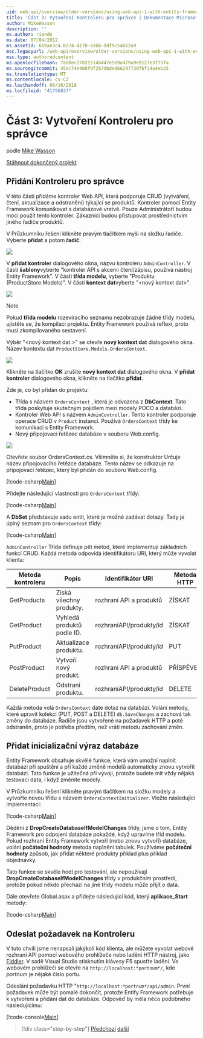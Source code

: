 ```yaml
---
uid: web-api/overview/older-versions/using-web-api-1-with-entity-framework-5/using-web-api-with-entity-framework-part-3
title: 'Část 3: Vytvoření Kontroleru pro správce | Dokumentace Microsoftu'
author: MikeWasson
description: ''
ms.author: riande
ms.date: 07/04/2012
ms.assetid: 6b9ae3c4-0274-4170-a1bb-9df9c546b2a9
msc.legacyurl: /web-api/overview/older-versions/using-web-api-1-with-entity-framework-5/using-web-api-with-entity-framework-part-3
msc.type: authoredcontent
ms.openlocfilehash: 7ad0ec27021514b447e569e479a9e9127e3f75fa
ms.sourcegitcommit: 45ac74e400f9f2b7dbded66297730f6f14a4eb25
ms.translationtype: MT
ms.contentlocale: cs-CZ
ms.lasthandoff: 08/16/2018
ms.locfileid: "41756837"
---
```

<a name="part-3-creating-an-admin-controller"></a>Část 3: Vytvoření Kontroleru pro správce
====================
podle [Mike Wasson](https://github.com/MikeWasson)

[Stáhnout dokončený projekt](http://code.msdn.microsoft.com/ASP-NET-Web-API-with-afa30545)

## <a name="add-an-admin-controller"></a>Přidání Kontroleru pro správce

V této části přidáme kontroler Web API, která podporuje CRUD (vytváření, čtení, aktualizace a odstranění) týkající se produktů. Kontroler pomocí Entity Framework komunikovat s databázové vrstvě. Pouze Administrátoři budou moci použít tento kontroler. Zákazníci budou přistupovat prostřednictvím jiného řadiče produktů.

V Průzkumníku řešení klikněte pravým tlačítkem myši na složku řadiče. Vyberte **přidat** a potom **řadič**.

![](using-web-api-with-entity-framework-part-3/_static/image1.png)

V **přidat kontroler** dialogového okna, názvu kontroleru `AdminController`. V části **šablony**vyberte &quot;kontroler API s akcemi čtení/zápisu, používá nástroj Entity Framework&quot;. V části **třída modelu**, vyberte "Produktu (ProductStore.Models)". V části **kontext dat**vyberte "&lt;nový kontext dat&gt;".

![](using-web-api-with-entity-framework-part-3/_static/image2.png)

> [!NOTE]
> Pokud **třída modelu** rozevíracího seznamu nezobrazuje žádné třídy modelu, ujistěte se, že kompilaci projektu. Entity Framework používá reflexi, proto musí zkompilovaného sestavení.


Výběr "&lt;nový kontext dat.&gt;" se otevře **nový kontext dat** dialogového okna. Název kontextu dat `ProductStore.Models.OrdersContext`.

![](using-web-api-with-entity-framework-part-3/_static/image3.png)

Klikněte na tlačítko **OK** zrušíte **nový kontext dat** dialogového okna. V **přidat kontroler** dialogového okna, klikněte na tlačítko **přidat**.

Zde je, co byl přidán do projektu:

- Třída s názvem `OrdersContext` , která je odvozena z **DbContext**. Tato třída poskytuje skutečným pojidlem mezi modely POCO a databází.
- Kontroler Web API s názvem `AdminController`. Tento kontroler podporuje operace CRUD v `Product` instancí. Používá `OrdersContext` třídy ke komunikaci s Entity Framework.
- Nový připojovací řetězec databáze v souboru Web.config.

![](using-web-api-with-entity-framework-part-3/_static/image4.png)

Otevřete soubor OrdersContext.cs. Všimněte si, že konstruktor Určuje název připojovacího řetězce databáze. Tento název se odkazuje na připojovací řetězec, který byl přidán do souboru Web.config.

[!code-csharp[Main](using-web-api-with-entity-framework-part-3/samples/sample1.cs)]

Přidejte následující vlastnosti pro `OrdersContext` třídy:

[!code-csharp[Main](using-web-api-with-entity-framework-part-3/samples/sample2.cs)]

A **DbSet** představuje sadu entit, které je možné zadávat dotazy. Tady je úplný seznam pro `OrdersContext` třídy:

[!code-csharp[Main](using-web-api-with-entity-framework-part-3/samples/sample3.cs)]

`AdminController` Třída definuje pět metod, které implementují základních funkcí CRUD. Každá metoda odpovídá identifikátoru URI, který může vyvolat klienta:

| Metoda kontroleru | Popis | Identifikátor URI | Metoda HTTP |
| --- | --- | --- | --- |
| GetProducts | Získá všechny produkty. | rozhraní API a produktů | ZÍSKAT |
| GetProduct | Vyhledá produktů podle ID. | rozhraníAPI/produkty/*id* | ZÍSKAT |
| PutProduct | Aktualizace produktu. | rozhraníAPI/produkty/*id* | PUT |
| PostProduct | Vytvoří nový produkt. | rozhraní API a produktů | PŘÍSPĚVEK |
| DeleteProduct | Odstraní produktu. | rozhraníAPI/produkty/*id* | DELETE |

Každá metoda volá `OrdersContext` dáte dotaz na databázi. Volání metody, které upravit kolekci (PUT, POST a DELETE) `db.SaveChanges` a zachová tak změny do databáze. Řadiče jsou vytvořené na požadavek HTTP a poté odstraněn, proto je potřeba předtím, než vrátí metodu zachování změn.

## <a name="add-a-database-initializer"></a>Přidat inicializační výraz databáze

Entity Framework obsahuje skvělé funkce, která vám umožní naplnit databázi při spuštění a při každé změně modelů automaticky znovu vytvořit databázi. Tato funkce je užitečná při vývoji, protože budete mít vždy nějaká testovací data, i když změníte modely.

V Průzkumníku řešení klikněte pravým tlačítkem na složku modely a vytvořte novou třídu s názvem `OrdersContextInitializer`. Vložte následující implementaci:

[!code-csharp[Main](using-web-api-with-entity-framework-part-3/samples/sample4.cs)]

Dědění z **DropCreateDatabaseIfModelChanges** třídy, jsme o tom, Entity Framework pro odpojení databáze pokaždé, když upravíme tříd modelu. Pokud rozhraní Entity Framework vytvoří (nebo znovu vytvoří) databáze, volání **počáteční hodnoty** metoda naplnění tabulek. Používáme **počáteční hodnoty** způsob, jak přidat některé produkty příklad plus příklad objednávky.

Tato funkce se skvěle hodí pro testování, ale nepoužívají **DropCreateDatabaseIfModelChanges** třídy v produkčním prostředí, protože pokud někdo přechází na jiné třídy modelu může přijít o data.

Dále otevřete Global.asax a přidejte následující kód, který **aplikace\_Start** metody:

[!code-csharp[Main](using-web-api-with-entity-framework-part-3/samples/sample5.cs)]

## <a name="send-a-request-to-the-controller"></a>Odeslat požadavek na Kontroleru

V tuto chvíli jsme nenapsali jakýkoli kód klienta, ale můžete vyvolat webové rozhraní API pomocí webového prohlížeče nebo ladění HTTP nástroj, jako [Fiddler](http://www.fiddler2.com/fiddler2/). V sadě Visual Studio stisknutím klávesy F5 spusťte ladění. Ve webovém prohlížeči se otevře na `http://localhost:*portnum*/`, kde *portnum* je nějaké číslo portu.

Odeslání požadavku HTTP "`http://localhost:*portnum*/api/admin`. První požadavek může být pomalé dokončit, protože Entify Framework potřebuje k vytvoření a přidání dat do databáze. Odpověď by měla něco podobného následujícímu:

[!code-console[Main](using-web-api-with-entity-framework-part-3/samples/sample6.cmd)]

> [!div class="step-by-step"]
> [Předchozí](using-web-api-with-entity-framework-part-2.md)
> [další](using-web-api-with-entity-framework-part-4.md)
